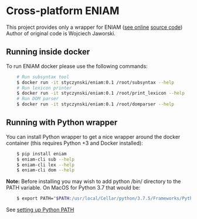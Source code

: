 # Cross-platform ENIAM

This project provides only a wrapper for ENIAM ([see online](http://eniam.nlp.ipipan.waw.pl/) [source code](http://git.nlp.ipipan.waw.pl/wojciech.jaworski/ENIAM))
Author of original code is Wojciech Jaworski.

## Running inside docker

To run ENIAM docker please use the following commands:
```bash
    # Run subsyntax tool
    $ docker run -it styczynski/eniam:0.1 /root/subsyntax --help
    # Run lexicon printer
    $ docker run -it styczynski/eniam:0.1 /root/print_lexicon --help
    # Run DOM parser
    $ docker run -it styczynski/eniam:0.1 /root/domparser --help
```

## Running with Python wrapper

You can install Python wrapper to get a nice wrapper around the docker container (this requires Python +3 and Docker installed):
```bash
    $ pip install eniam
    $ eniam-cli sub --help
    $ eniam-cli lex --help
    $ eniam-cli dom --help
```

**Note:** Before installing you may wish to add python /bin/ directory to the PATH variable.
On MacOS for Python 3.7 that would be:
```bash
    $ export PATH="$PATH:/usr/local/Cellar/python/3.7.5/Frameworks/Python.framework/Versions/3.7/bin"
```
See [setting up Python PATH](https://www.tutorialspoint.com/python/python_environment.htm)